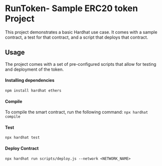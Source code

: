 # RunToken- Sample ERC20 token Project

This project demonstrates a basic Hardhat use case. It comes with a sample contract, a test for that contract, and a script that deploys that contract.

## Usage
The project comes with a set of pre-configured scripts that allow for testing and deployment of the token.

#### Installing dependencies
`npm install hardhat ethers`

#### Compile
To compile the smart contract, run the following command:
`npx hardhat compile`

#### Test
`npx hardhat test`

#### Deploy Contract
`npx hardhat run scripts/deploy.js --network <NETWORK_NAME>`


